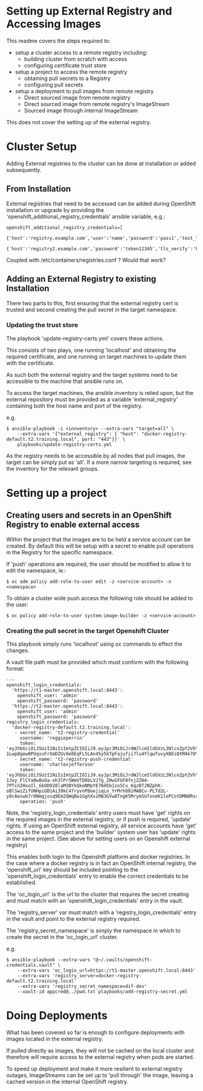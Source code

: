 # Setting up External Registry and Accessing Images

This readme covers the steps required to:
- setup a cluster access to a remote registry including:
  - building cluster from scratch with access
  - configuring certificate trust store
- setup a project to access the remote registry
  - obtaining pull secrets to a Registry
  - configuring pull secrets
- setup a deployment to pull images from remote registry
  - Direct sourced image from remote registry
  - Direct sourced image from remote registry's ImageStream
  - Sourced image through internal ImageStream

This does not cover the setting up of the external registry.
  
# Cluster Setup
Adding External registries to the cluster can be done at installation
or added subsequently.

## From Installation
External registries that need to be accessed can be added during 
OpenShift installation or upgrade by providing the 
'openshift_additional_registry_credentials' ansible variable, e.g.:
```
openshift_additional_registry_credentials=[
  {'host':'registry.example.com','user':'name','password':'pass1','test_login':'False'},
  {'host':'registry2.example.com','password':'token12345','tls_verify':'False','test_image':'mongodb/mongodb'}]
```

Coupled with /etc/containers/registries.conf ?
Would that work?

## Adding an External Registry to existing Installation

There two parts to this, first ensuring that the external registry cert
is trusted and second creating the pull secret in the target namespace.

### Updating the trust store
The playbook 'update-registry-certs.yml' covers these actions.

This consists of two plays, one running 'localhost' and obtaining the
required certificate, and one running on target machines to update them
with the certificate.

As such both the external registry and the target systems need to be 
accessible to the machine that ansible runs on.

To access the target machines, the ansible inventory is relied upon, but
the external repository must be provided as a variable 'external_registry'
containing both the host name and port of the registry.

e.g.
```
$ ansible-playbook -i <innventory> --extra-vars "target=all" \
    --extra-vars '{"external_registry": { "host": "docker-registry-default.t2.training.local", port: "443"}}' \
    playbooks/update-registry-certs.yml
```

As the registry needs to be accessible by all nodes that pull images,
the target can be simply put as 'all'. If a more narrow targeting is 
required, see the inventory for the relevant groups.

# Setting up a project 
## Creating users and secrets in an OpenShift Registry to enable external access
Within the project that the images are to be held a service account can be created.
By default this will be setup with a secret to enable pull operations
in the Registry for the specific namespace.

If 'push' operations are required, the user should be modified to allow
it to edit the namespace, ie.:
```
$ oc adm policy add-role-to-user edit -z <service-account> -n <namespace>
```

To obtain a cluster wide push access the following role should be added
to the user:
```
$ oc policy add-role-to-user system:image-builder -z <service-account>
```

### Creating the pull secret in the target Openshift Cluster
This playbook simply runs 'localhost' using oc commands to effect the 
changes.

A vault file path must be provided which must conform with the following format:

```
---
openshift_login_credentials:
  'https://t1-master.openshift.local:8443':
    openshift_user: 'admin'
    openshift_password: 'password'
  'https://t2-master.openshift.local:8443':
    openshift_user: 'admin'
    openshift_password: 'password'
registry_login_credentials:
  'docker-registry-default.t2.training.local':
   - secret_name: 't2-registry-credential'
     username: 'reggieperrin'
     token: 'eyJhbGciOiJSUzI1NiIsImtpZCI6IiJ9.eyJpc3MiOiJrdWJlcm5ldGVzL3NlcnZpY2VhY2NvdW50Iiwia3ViZXJuZXRlcy5pby9zZXJ2aWNlYWNjb3VudC9uYW1lc3BhY2UiOiJpbWducyIsImt1YmVybmV0ZXMuaW8vc2VydmljZWFjY291bnQvc2VjcmV0Lm5hbWUiOiJyZWdnaWVwZXJyaW4tdG9rZW4tZjdudmsiLCJrdWJlcm5ldGVzLmlvL3NlcnZpY2VhY2NvdW50L3NlcnZpY2UtYWNjb3VudC5uYW1lIjoicmVnZ2llcGVycmluIiwia3ViZXJuZXRlcy5pby9zZXJ2aWNlYWNjb3VudC9zZXJ2aWNlLWFjY291bnQudWlkIjoiY2Q1YmQ0ZWEtNDg2Yy0xMWVhLWI0ODgtMDY5NmE0NTE1YTEwIiwic3ViIjoic3lzdGVtOnNlcnZpY2VhY2NvdW50OmltZ25zOnJlZ2dpZXBlcnJpbiJ9.dZF0AUU7ixGsT0phwnEhi842vPowTngLwFtiPEQJapErJPsjdJnzQr6OIlYoxq2MXLUAPQfBu13owpU3-1Lwp8gew0PUqsvFrXmDZUv9e8EqFL5LAn45y5kTpFajufii7lu4YlqwTuvyXBEsQtM4k7OYUfV0uSpYNmh5ZswAXLh_Z85GP52mIWOjgbbsCRs1g3F9bALButN3kJ4ltX678KQ7eLcyEBonMmg_MKRjy4kZtotQ5GGSqu2ge8hez567mvNZZoNSvjselO1GbUsUZoYWFgMwdHD1YDVGkuS9RjX4wBuMxOJMQ9wkbblfLhO05ELfVNwSQLdZc6DhjuwcJA'
   - secret_name: 't2-registry-push-credential'
     username: 'charlesjefferson'
     token: 'eyJhbGciOiJSUzI1NiIsImtpZCI6IiJ9.eyJpc3MiOiJrdWJlcm5ldGVzL3NlcnZpY2VhY2NvdW50Iiwia3ViZXJuZXRlcy5pby9zZXJ2aWNlYWNjb3VudC9uYW1lc3BhY2UiOiJpbWducyIsImt1YmVybmV0ZXMuaW8vc2VydmljZWFjY291bnQvc2VjcmV0Lm5hbWUiOiJjaGFybGVzamVmZmVyc29uLXRva2VuLTV4cWQ2Iiwia3ViZXJuZXRlcy5pby9zZXJ2aWNlYWNjb3VudC9zZXJ2aWNlLWFjY291bnQubmFtZSI6ImNoYXJsZXNqZWZmZXJzb24iLCJrdWJlcm5ldGVzLmlvL3NlcnZpY2VhY2NvdW50L3NlcnZpY2UtYWNjb3VudC51aWQiOiI4OTA5Y2NjOS00OTAyLTExZWEtOGRkNy0wNjk2YTQ1MTVhMTAiLCJzdWIiOiJzeXN0ZW06c2VydmljZWFjY291bnQ6aW1nbnM6Y2hhcmxlc2plZmZlcnNvbiJ9.MmqO-1Jxy_FlCYa0w8oOa-xh3lPr5WmVTD8bLVJ7g_ZHwSFGF0fnjZZH4-7PTcn2HxoIl_GkODO28laM3BYkQkeNMpYE76H5b1zoSCx_6qzBTJNZphK-oBlSwiZifUNHpiGB1Ai39kC47ryvnPBoejiqLn_YrMrhO8iMABCv-PLTd2L-y0cAezwb7rONmqjosq9Em2QWqBw1GghXxzRB3GVw8TngK5MrymSUfxneK1loPCotDMNORvxboASu08ZFxahhl7CzYeYWvjGwzJVEBdY5R4oKgZoaGVIlMW8dh75_zwFOElyE1l9SnxBskMV4xTfhsJTgZ1FqyNe2LW17PA'
     operation: 'push'

``` 

Note, the 'registry_login_credentials' entry users must have 'get' 
rights on the required images in the external registry, or if push is 
required, 'update' rights. If using an OpenShift external registry, all
service accounts have 'get' access to the same project and the 'builder'
system user has 'update' rights in the same project. (See above for 
setting users on an Openshift external registry)  

This enables both login to the Openshift platform and docker registries.
In the case where a docker registry is in fact an OpenShift internal
registry, the 'openshift_url' key should be included pointing to the
'openshift_login_credentials' entry to enable the correct credentials to 
be established.

The 'oc_login_url' is the url to the cluster that requires the secret 
creating and must match with an 'openshift_login_credentials' entry in 
the vault.

The 'registry_server' var must match with a 'registry_login_credentials'
entry in the vault and point to the external registry required.

The 'registry_secret_namespace' is simply the namespace in which to 
create the secret in the 'oc_login_url' cluster.

e.g.
```
$ ansible-playbook --extra-vars "@~/.vaults/openshift-credentials.vault" \
    --extra-vars 'oc_login_url=https://t1-master.openshift.local:8443' 
    --extra-vars 'registry_server=docker-registry-default.t2.training.local' 
    --extra-vars 'registry_secret_namespace=dif-dev' 
    --vault-id appcred@../pwd.txt playbooks/add-registry-secret.yml
```

# Doing Deployments
What has been covered so far is enough to configure deployments with 
images located in the external registry.

If pulled directly as images, they will not be cached on the local 
cluster and therefore will require access to the external registry when 
pods are started.

To speed up deployment and make it more resilient to external registry
outages, ImageStreams can be set up to 'pull through' the image, leaving
a cached version in the internal OpenShift registry.

